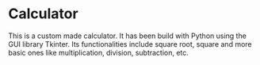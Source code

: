 # Calculator
This is a custom made calculator. It has been build with Python using the GUI library Tkinter. Its functionalities include square root, square and more basic ones like multiplication, division, subtraction, etc.
